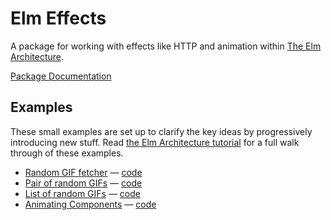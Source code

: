 # Elm Effects

A package for working with effects like HTTP and animation within [The Elm Architecture][arch].

[Package Documentation](http://package.elm-lang.org/packages/evancz/elm-effects/1.0.0/)

[arch]: https://github.com/evancz/elm-architecture-tutorial/


## Examples

These small examples are set up to clarify the key ideas by progressively introducing new stuff. Read [the Elm Architecture tutorial][arch] for a full walk through of these examples.

  - [Random GIF fetcher](http://evancz.github.io/elm-architecture-tutorial/examples/5) &mdash; [code](https://github.com/evancz/elm-architecture-tutorial/tree/master/examples/5)
  - [Pair of random GIFs](http://evancz.github.io/elm-architecture-tutorial/examples/6) &mdash; [code](https://github.com/evancz/elm-architecture-tutorial/tree/master/examples/6)
  - [List of random GIFs](http://evancz.github.io/elm-architecture-tutorial/examples/7) &mdash; [code](https://github.com/evancz/elm-architecture-tutorial/tree/master/examples/7)
  - [Animating Components](http://evancz.github.io/elm-architecture-tutorial/examples/8) &mdash; [code](https://github.com/evancz/elm-architecture-tutorial/tree/master/examples/8)

